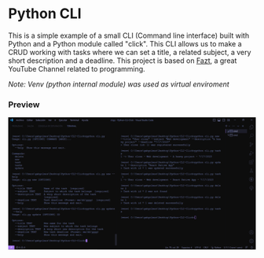# Python CLI

This is a simple example of a small CLI (Command line interface) built with Python and a Python module called "click". This CLI allows us to make a CRUD working with tasks where we can set a title, a related subject, a very short description and a deadline. 
This project is based on [Fazt](https://youtu.be/4zenT23rZFM), a great YouTube Channel related to programming.

*Note: Venv (python internal module) was used as virtual enviroment*

### Preview
![First view](./Previews/First_view.PNG)